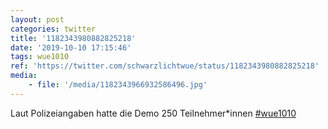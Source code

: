 ```yaml
---
layout: post
categories: twitter
title: '1182343980882825218'
date: '2019-10-10 17:15:46'
tags: wue1010
ref: 'https://twitter.com/schwarzlichtwue/status/1182343980882825218'
media:
    - file: '/media/1182343966932586496.jpg'
---
```

Laut Polizeiangaben hatte die Demo 250 Teilnehmer\*innen [#wue1010](/t/wue1010)  

